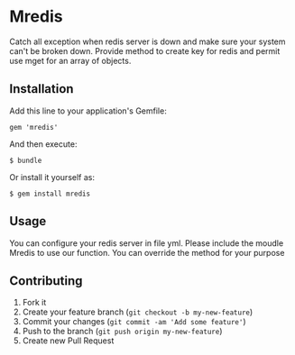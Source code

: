 # Mredis

Catch all exception when redis server is down and make sure your system can't be broken down. 
Provide method to create key for redis and permit use mget for an array of objects.

## Installation

Add this line to your application's Gemfile:

    gem 'mredis'

And then execute:

    $ bundle

Or install it yourself as:

    $ gem install mredis

## Usage

You can configure your redis server in file yml.
Please include the moudle Mredis to use our function.
You can override the method for your purpose

## Contributing

1. Fork it
2. Create your feature branch (`git checkout -b my-new-feature`)
3. Commit your changes (`git commit -am 'Add some feature'`)
4. Push to the branch (`git push origin my-new-feature`)
5. Create new Pull Request
